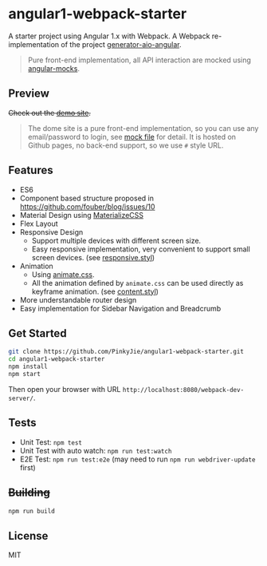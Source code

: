 # angular1-webpack-starter

A starter project using Angular 1.x with Webpack. A Webpack re-implementation of the project [generator-aio-angular](https://github.com/PinkyJie/generator-aio-angular).

> Pure front-end implementation, all API interaction are mocked using [angular-mocks](https://docs.angularjs.org/api/ngMock).

## Preview

<del>Check out the [demo site](/#).</del>

> The dome site is a pure front-end implementation, so you can use any email/password to login, see [mock file](/#) for detail. It is hosted on Github pages, no back-end support, so we use `#` style URL.

## Features

* ES6
* Component based structure proposed in https://github.com/fouber/blog/issues/10
* Material Design using [MaterializeCSS](http://materializecss.com/)
* Flex Layout
* Responsive Design
   * Support multiple devices with different screen size.
   * Easy responsive implementation, very convenient to support small screen devices. (see [responsive.styl](source/app/components/_common/styles/responsive.styl))
* Animation
   * Using [animate.css](https://daneden.github.io/animate.css/).
   * All the animation defined by `animate.css` can be used directly as keyframe animation. (see [content.styl](source/app/components/_common/styles/animation.styl))
* More understandable router design
* Easy implementation for Sidebar Navigation and Breadcrumb

## Get Started

```bash
git clone https://github.com/PinkyJie/angular1-webpack-starter.git
cd angular1-webpack-starter
npm install
npm start
```

Then open your browser with URL `http://localhost:8080/webpack-dev-server/`.

## Tests

* Unit Test: `npm test`
* Unit Test with auto watch: `npm run test:watch`
* E2E Test: `npm run test:e2e` (may need to run `npm run webdriver-update` first)

## <del>Building</del>

```bash
npm run build
```

## License

MIT
